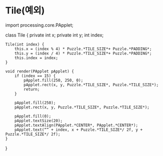 # Tile(예외)
import processing.core.PApplet;

class Tile {
    private int x;
    private int y;
    int index;


    Tile(int index) {
        this.x = (index % 4) * Puzzle.*TILE_SIZE*+ Puzzle.*PADDING*;
        this.y = (index / 4) * Puzzle.*TILE_SIZE*+ Puzzle.*PADDING*;
        this.index = index;
    }

    void render(PApplet pApplet) {
        if (index == 15) {
            pApplet.fill(250, 250, 0);
            pApplet.rect(x, y, Puzzle.*TILE_SIZE*, Puzzle.*TILE_SIZE*);
            return;
        }

        pApplet.fill(250);
        pApplet.rect(x, y, Puzzle.*TILE_SIZE*, Puzzle.*TILE_SIZE*);

        pApplet.fill(0);
        pApplet.textSize(20);
        pApplet.textAlign(PApplet.*CENTER*, PApplet.*CENTER*);
        pApplet.text(“” + index, x + Puzzle.*TILE_SIZE*/ 2f, y + Puzzle.*TILE_SIZE*/ 2f);
    }
}

